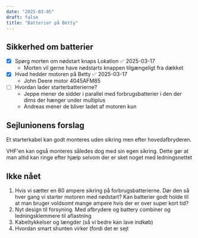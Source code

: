 ```yaml
---
date: "2025-03-05"
draft: false
title: "Batterier på Betty"
---
```

## Sikkerhed om batterier

- [x] Spørg morten om nødstart knaps Lokation ✅ 2025-03-17
  - Morten vil gerne have nødstarts knappen tilgængeligt fra dækket
- [x] Hvad hedder motoren på Betty ✅ 2025-03-17
  - John Deere motor 4045AFM85
- [ ] Hvordan lader starterbatterierne?
  - Jeppe mener de sidder i parallel med forbrugsbatterier i den der dims der hænger under multiplus
  - Andreas mener de bliver ladet af motoren kun

## Sejlunionens forslag

Et starterkabel kan godt monteres uden sikring men efter hovedafbryderen.

VHF'en kan også monteres således dog med sin egen sikring. Dette gør at man altid kan ringe efter hjælp selvom der er sket noget med ledningsnettet

## Ikke nået

1) Hvis vi sætter en 80 ampere sikring på forbrugsbatterierne. Dør den så hver gang vi starter motoren med nødstart? Kan batterier godt holde til at man bruger voldsomt mange ampere hvis der er over super kort tid?
2) Nyt design til forsyning. Med afbrydere og battery combiner og ledningsklemmere til aflastning
3) Kabeltykkelser og længder (så vi bedre kan lave indkøb)
4) Hvordan smart shunten virker (fordi det er sejt
